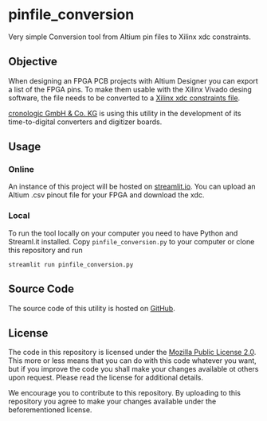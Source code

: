 # pinfile_conversion
Very simple Conversion tool from Altium pin files to Xilinx xdc constraints.

## Objective
When designing an FPGA PCB projects with Altium Designer you can export a list of the FPGA pins. To make them usable with the Xilinx Vivado desing software, the file needs to be converted to a [Xilinx xdc constraints file](http://www.verien.com/xdc_reference_guide.html).  

[cronologic GmbH & Co. KG](https://www.cronologic.de/) is using this utility in the development of its time-to-digital converters and digitizer boards.

## Usage
### Online
An instance of this project will be hosted on [streamlit.io](https://streamlit.io/).
You can upload an Altium .csv pinout file for your FPGA and download the xdc.

### Local
To run the tool locally on your computer you need to have Python and Streaml.it installed. Copy `pinfile_conversion.py` to your computer or clone this repository and run
```shell
streamlit run pinfile_conversion.py
```

## Source Code
The source code of this utility is hosted on [GitHub](https://github.com/cronologic-de/pinfile_conversion). 

## License

The code in this repository is licensed under the [Mozilla Public License 2.0](LICENSE). This more or less means that you can do with this code whatever you want, but if you improve the code you shall make your changes available ot others upon request. Please read the license for additional details. 

We encourage you to contribute to this repository. By uploading to this repository you agree to make your changes available under the beforementioned license.
